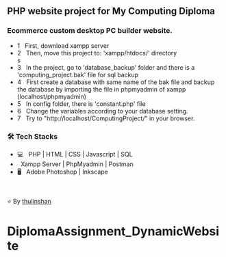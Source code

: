 <h2>PHP website project for My Computing Diploma</h2>
<h3>Ecommerce custom desktop PC builder website.</h3>

- 1 &nbsp; First, download xampp server <br>
- 2 &nbsp; Then, move this project to: 'xampp/htdocs/' directory <br>s
- 3 &nbsp; In the project, go to  'database_backup' folder and there is a 'computing_project.bak' file for sql backup <br>
- 4 &nbsp; First create a database with same name of the bak file and backup the database by importing the file in phpmyadmin of xampp (localhost/phpmyadmin) <br>
- 5 &nbsp; In config folder, there is 'constant.php' file <br>
- 6 &nbsp; Change the variables according to your database setting. <br>
- 7 &nbsp; Try to "http://localhost/ComputingProject/" in your browser. <br>

<h3>🛠 Tech Stacks</h3>

- 💻 &nbsp; PHP | HTML | CSS | Javascript | SQL  
-  &nbsp; Xampp Server | PhpMyadmin | Postman
- 🖥 &nbsp; Adobe Photoshop | Inkscape

<br>

⭐️ By [thulinshan](https://github.com/thulinshan)


# DiplomaAssignment_DynamicWebsite
#
